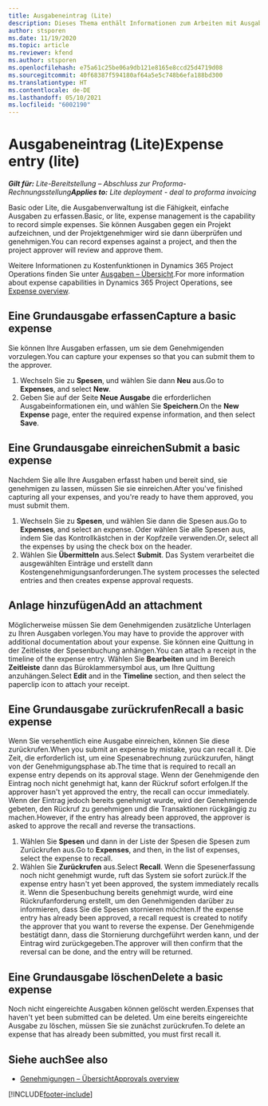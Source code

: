 ```yaml
---
title: Ausgabeneintrag (Lite)
description: Dieses Thema enthält Informationen zum Arbeiten mit Ausgabeneintrag in einer Lite-Bereitstellung.
author: stsporen
ms.date: 11/19/2020
ms.topic: article
ms.reviewer: kfend
ms.author: stsporen
ms.openlocfilehash: e75a61c25be06a9db121e8165e8ccd25d4719d08
ms.sourcegitcommit: 40f68387f594180af64a5e5c748b6efa188bd300
ms.translationtype: HT
ms.contentlocale: de-DE
ms.lasthandoff: 05/10/2021
ms.locfileid: "6002190"
---
```

# <a name="expense-entry-lite"></a><span data-ttu-id="3171a-103">Ausgabeneintrag (Lite)</span><span class="sxs-lookup"><span data-stu-id="3171a-103">Expense entry (lite)</span></span>

<span data-ttu-id="3171a-104">_**Gilt für:** Lite-Bereitstellung – Abschluss zur Proforma-Rechnungsstellung_</span><span class="sxs-lookup"><span data-stu-id="3171a-104">_**Applies to:** Lite deployment - deal to proforma invoicing_</span></span>

<span data-ttu-id="3171a-105">Basic oder Lite, die Ausgabenverwaltung ist die Fähigkeit, einfache Ausgaben zu erfassen.</span><span class="sxs-lookup"><span data-stu-id="3171a-105">Basic, or lite, expense management is the capability to record simple expenses.</span></span> <span data-ttu-id="3171a-106">Sie können Ausgaben gegen ein Projekt aufzeichnen, und der Projektgenehmiger wird sie dann überprüfen und genehmigen.</span><span class="sxs-lookup"><span data-stu-id="3171a-106">You can record expenses against a project, and then the project approver will review and approve them.</span></span>

<span data-ttu-id="3171a-107">Weitere Informationen zu Kostenfunktionen in Dynamics 365 Project Operations finden Sie unter [Ausgaben – Übersicht](expense-overview.md).</span><span class="sxs-lookup"><span data-stu-id="3171a-107">For more information about expense capabilities in Dynamics 365 Project Operations, see [Expense overview](expense-overview.md).</span></span>

## <a name="capture-a-basic-expense"></a><span data-ttu-id="3171a-108">Eine Grundausgabe erfassen</span><span class="sxs-lookup"><span data-stu-id="3171a-108">Capture a basic expense</span></span>

<span data-ttu-id="3171a-109">Sie können Ihre Ausgaben erfassen, um sie dem Genehmigenden vorzulegen.</span><span class="sxs-lookup"><span data-stu-id="3171a-109">You can capture your expenses so that you can submit them to the approver.</span></span>

1. <span data-ttu-id="3171a-110">Wechseln Sie zu **Spesen**, und wählen Sie dann **Neu** aus.</span><span class="sxs-lookup"><span data-stu-id="3171a-110">Go to **Expenses**, and select **New**.</span></span>
2. <span data-ttu-id="3171a-111">Geben Sie auf der Seite **Neue Ausgabe** die erforderlichen Ausgabeinformationen ein, und wählen Sie **Speichern**.</span><span class="sxs-lookup"><span data-stu-id="3171a-111">On the **New Expense** page, enter the required expense information, and then select **Save**.</span></span>

## <a name="submit-a-basic-expense"></a><span data-ttu-id="3171a-112">Eine Grundausgabe einreichen</span><span class="sxs-lookup"><span data-stu-id="3171a-112">Submit a basic expense</span></span>

<span data-ttu-id="3171a-113">Nachdem Sie alle Ihre Ausgaben erfasst haben und bereit sind, sie genehmigen zu lassen, müssen Sie sie einreichen.</span><span class="sxs-lookup"><span data-stu-id="3171a-113">After you've finished capturing all your expenses, and you're ready to have them approved, you must submit them.</span></span>

1. <span data-ttu-id="3171a-114">Wechseln Sie zu **Spesen**, und wählen Sie dann die Spesen aus.</span><span class="sxs-lookup"><span data-stu-id="3171a-114">Go to **Expenses**, and select an expense.</span></span> <span data-ttu-id="3171a-115">Oder wählen Sie alle Spesen aus, indem Sie das Kontrollkästchen in der Kopfzeile verwenden.</span><span class="sxs-lookup"><span data-stu-id="3171a-115">Or, select all the expenses by using the check box on the header.</span></span>
2. <span data-ttu-id="3171a-116">Wählen Sie **Übermitteln** aus.</span><span class="sxs-lookup"><span data-stu-id="3171a-116">Select **Submit**.</span></span> <span data-ttu-id="3171a-117">Das System verarbeitet die ausgewählten Einträge und erstellt dann Kostengenehmigungsanforderungen.</span><span class="sxs-lookup"><span data-stu-id="3171a-117">The system processes the selected entries and then creates expense approval requests.</span></span>

## <a name="add-an-attachment"></a><span data-ttu-id="3171a-118">Anlage hinzufügen</span><span class="sxs-lookup"><span data-stu-id="3171a-118">Add an attachment</span></span>

<span data-ttu-id="3171a-119">Möglicherweise müssen Sie dem Genehmigenden zusätzliche Unterlagen zu Ihren Ausgaben vorlegen.</span><span class="sxs-lookup"><span data-stu-id="3171a-119">You may have to provide the approver with additional documentation about your expense.</span></span> <span data-ttu-id="3171a-120">Sie können eine Quittung in der Zeitleiste der Spesenbuchung anhängen.</span><span class="sxs-lookup"><span data-stu-id="3171a-120">You can attach a receipt in the timeline of the expense entry.</span></span> <span data-ttu-id="3171a-121">Wählen Sie **Bearbeiten** und im Bereich **Zeitleiste** dann das Büroklammersymbol aus, um Ihre Quittung anzuhängen.</span><span class="sxs-lookup"><span data-stu-id="3171a-121">Select **Edit** and in the **Timeline** section, and then select the paperclip icon to attach your receipt.</span></span>

## <a name="recall-a-basic-expense"></a><span data-ttu-id="3171a-122">Eine Grundausgabe zurückrufen</span><span class="sxs-lookup"><span data-stu-id="3171a-122">Recall a basic expense</span></span>

<span data-ttu-id="3171a-123">Wenn Sie versehentlich eine Ausgabe einreichen, können Sie diese zurückrufen.</span><span class="sxs-lookup"><span data-stu-id="3171a-123">When you submit an expense by mistake, you can recall it.</span></span> <span data-ttu-id="3171a-124">Die Zeit, die erforderlich ist, um eine Spesenabrechnung zurückzurufen, hängt von der Genehmigungsphase ab.</span><span class="sxs-lookup"><span data-stu-id="3171a-124">The time that is required to recall an expense entry depends on its approval stage.</span></span>  <span data-ttu-id="3171a-125">Wenn der Genehmigende den Eintrag noch nicht genehmigt hat, kann der Rückruf sofort erfolgen.</span><span class="sxs-lookup"><span data-stu-id="3171a-125">If the approver hasn't yet approved the entry, the recall can occur immediately.</span></span> <span data-ttu-id="3171a-126">Wenn der Eintrag jedoch bereits genehmigt wurde, wird der Genehmigende gebeten, den Rückruf zu genehmigen und die Transaktionen rückgängig zu machen.</span><span class="sxs-lookup"><span data-stu-id="3171a-126">However, if the entry has already been approved, the approver is asked to approve the recall and reverse the transactions.</span></span>

1. <span data-ttu-id="3171a-127">Wählen Sie **Spesen** und dann in der Liste der Spesen die Spesen zum Zurückrufen aus.</span><span class="sxs-lookup"><span data-stu-id="3171a-127">Go to **Expenses**, and then, in the list of expenses, select the expense to recall.</span></span>
2. <span data-ttu-id="3171a-128">Wählen Sie **Zurückrufen** aus.</span><span class="sxs-lookup"><span data-stu-id="3171a-128">Select **Recall**.</span></span> <span data-ttu-id="3171a-129">Wenn die Spesenerfassung noch nicht genehmigt wurde, ruft das System sie sofort zurück.</span><span class="sxs-lookup"><span data-stu-id="3171a-129">If the expense entry hasn't yet been approved, the system immediately recalls it.</span></span> <span data-ttu-id="3171a-130">Wenn die Spesenbuchung bereits genehmigt wurde, wird eine Rückrufanforderung erstellt, um den Genehmigenden darüber zu informieren, dass Sie die Spesen stornieren möchten.</span><span class="sxs-lookup"><span data-stu-id="3171a-130">If the expense entry has already been approved, a recall request is created to notify the approver that you want to reverse the expense.</span></span> <span data-ttu-id="3171a-131">Der Genehmigende bestätigt dann, dass die Stornierung durchgeführt werden kann, und der Eintrag wird zurückgegeben.</span><span class="sxs-lookup"><span data-stu-id="3171a-131">The approver will then confirm that the reversal can be done, and the entry will be returned.</span></span>

## <a name="delete-a-basic-expense"></a><span data-ttu-id="3171a-132">Eine Grundausgabe löschen</span><span class="sxs-lookup"><span data-stu-id="3171a-132">Delete a basic expense</span></span>

<span data-ttu-id="3171a-133">Noch nicht eingereichte Ausgaben können gelöscht werden.</span><span class="sxs-lookup"><span data-stu-id="3171a-133">Expenses that haven't yet been submitted can be deleted.</span></span> <span data-ttu-id="3171a-134">Um eine bereits eingereichte Ausgabe zu löschen, müssen Sie sie zunächst zurückrufen.</span><span class="sxs-lookup"><span data-stu-id="3171a-134">To delete an expense that has already been submitted, you must first recall it.</span></span>

## <a name="see-also"></a><span data-ttu-id="3171a-135">Siehe auch</span><span class="sxs-lookup"><span data-stu-id="3171a-135">See also</span></span>

- [<span data-ttu-id="3171a-136">Genehmigungen – Übersicht</span><span class="sxs-lookup"><span data-stu-id="3171a-136">Approvals overview</span></span>](../approvals/approvals-overview.md)


[!INCLUDE[footer-include](../includes/footer-banner.md)]
